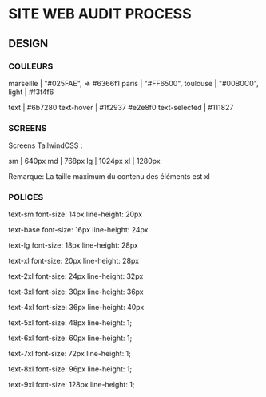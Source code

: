 # SITE WEB AUDIT PROCESS

## DESIGN

### COULEURS

marseille | "#025FAE", => #6366f1
paris | "#FF6500",
toulouse | "#00B0C0",
light | #f3f4f6

text | #6b7280
text-hover | #1f2937
#e2e8f0
text-selected | #111827

### SCREENS

Screens TailwindCSS :

sm | 640px
md | 768px
lg | 1024px
xl | 1280px

Remarque: La taille maximum du contenu des éléments est xl

### POLICES

text-sm font-size: 14px
line-height: 20px

text-base font-size: 16px
line-height: 24px

text-lg font-size: 18px
line-height: 28px

text-xl font-size: 20px
line-height: 28px

text-2xl font-size: 24px
line-height: 32px

text-3xl font-size: 30px
line-height: 36px

text-4xl font-size: 36px
line-height: 40px

text-5xl font-size: 48px
line-height: 1;

text-6xl font-size: 60px
line-height: 1;

text-7xl font-size: 72px
line-height: 1;

text-8xl font-size: 96px
line-height: 1;

text-9xl font-size: 128px
line-height: 1;

